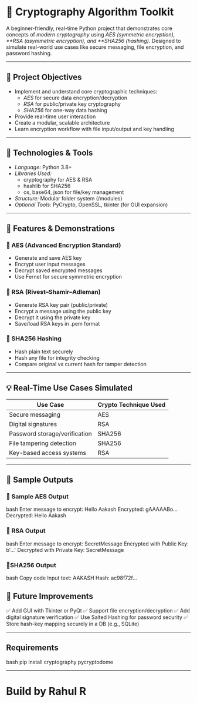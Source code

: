 # 🔐 Cryptography Algorithm Toolkit

A beginner-friendly, real-time Python project that demonstrates core concepts of *modern cryptography* using *AES (symmetric encryption), **RSA (asymmetric encryption), and **SHA256 (hashing)*. Designed to simulate real-world use cases like secure messaging, file encryption, and password hashing.

---

## 📌 Project Objectives

- Implement and understand core cryptographic techniques:
  - *AES* for secure data encryption/decryption
  - *RSA* for public/private key cryptography
  - *SHA256* for one-way data hashing
- Provide real-time user interaction
- Create a modular, scalable architecture
- Learn encryption workflow with file input/output and key handling

---

## 🧰 Technologies & Tools

- *Language:* Python 3.8+
- *Libraries Used:*
  - cryptography for AES & RSA
  - hashlib for SHA256
  - os, base64, json for file/key management
- *Structure:* Modular folder system (/modules)
- *Optional Tools:* PyCrypto, OpenSSL, tkinter (for GUI expansion)

---

## 🧪 Features & Demonstrations

### 🔐 AES (Advanced Encryption Standard)
- Generate and save AES key
- Encrypt user input messages
- Decrypt saved encrypted messages
- Use Fernet for secure symmetric encryption

### 🔑 RSA (Rivest–Shamir–Adleman)
- Generate RSA key pair (public/private)
- Encrypt a message using the public key
- Decrypt it using the private key
- Save/load RSA keys in .pem format

### 🔁 SHA256 Hashing
- Hash plain text securely
- Hash any file for integrity checking
- Compare original vs current hash for tamper detection

---

## 💡 Real-Time Use Cases Simulated

| Use Case                    | Crypto Technique Used |
|----------------------------|------------------------|
| Secure messaging           | AES                    |
| Digital signatures         | RSA                    |
| Password storage/verification | SHA256             |
| File tampering detection   | SHA256                 |
| Key-based access systems   | RSA                    |

---

## 🧪 Sample Outputs

### 🔐 Sample AES Output

bash
Enter message to encrypt: Hello Aakash
Encrypted: gAAAAABo...
Decrypted: Hello Aakash


### 🔐 RSA Output

bash
Enter message to encrypt: SecretMessage
Encrypted with Public Key: b'...'
Decrypted with Private Key: SecretMessage


### 🔐SHA256 Output

bash
Copy code
Input text: AAKASH
Hash: ac98f72f...


## 📌 Future Improvements

✅ Add GUI with Tkinter or PyQt
✅ Support file encryption/decryption
✅ Add digital signature verification
✅ Use Salted Hashing for password security
✅ Store hash-key mapping securely in a DB (e.g., SQLite)

---

## Requirements 

bash
pip install cryptography pycryptodome


---

# Build by Rahul R
